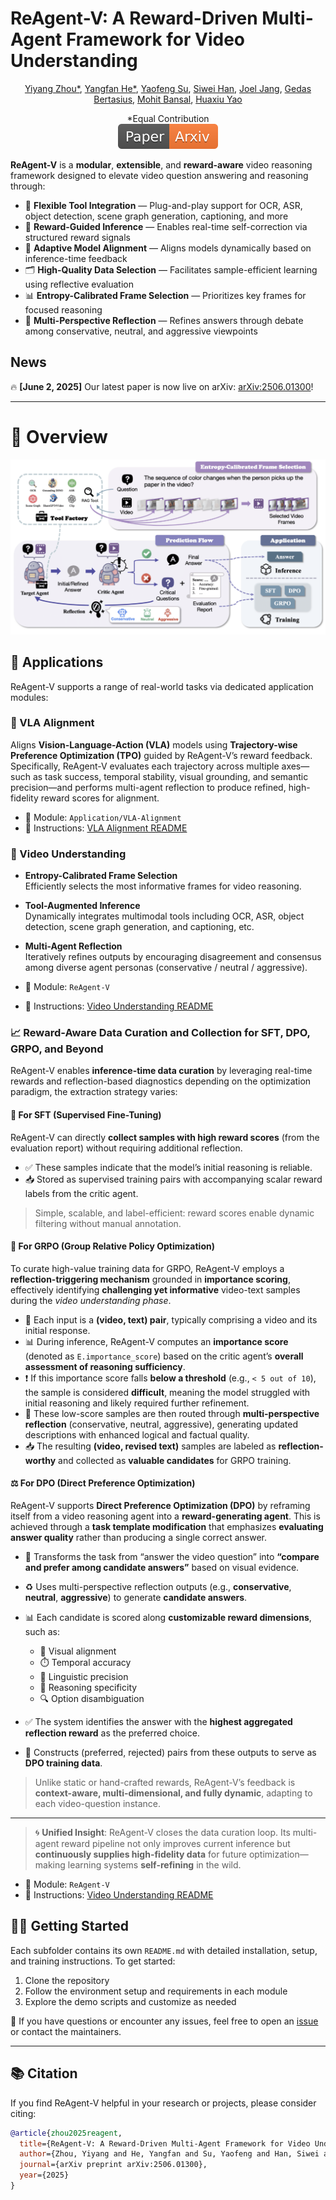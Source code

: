 # ReAgent-V: A Reward-Driven Multi-Agent Framework for Video Understanding

<p align="center">
  <a href="https://github.com/YiyangZhou">Yiyang Zhou*</a>, 
  <a href="https://github.com/codepassionor">Yangfan He*</a>, 
  <a href="https://github.com/InfiniteLoopCoder">Yaofeng Su</a>, 
  <a href="https://github.com/Lillianwei-h">Siwei Han</a>, 
  <a href="https://github.com/joeljang">Joel Jang</a>, 
  <a href="https://www.gedasbertasius.com/">Gedas Bertasius</a>, 
  <a href="https://www.cs.unc.edu/~mbansal/">Mohit Bansal</a>, 
  <a href="https://www.huaxiuyao.io/">Huaxiu Yao</a>
</p>


<div align="center">
*Equal Contribution
</div>

<div align="center">
    <a href="https://arxiv.org/abs/2506.01300"><img src="assets/Paper-Arxiv-orange.svg" ></a>
</div>


**ReAgent-V** is a **modular**, **extensible**, and **reward-aware** video reasoning framework designed to elevate video question answering and reasoning through:

- 🔧 **Flexible Tool Integration** — Plug-and-play support for OCR, ASR, object detection, scene graph generation, captioning, and more  
- 🧠 **Reward-Guided Inference** — Enables real-time self-correction via structured reward signals  
- 🎯 **Adaptive Model Alignment** — Aligns models dynamically based on inference-time feedback  
- 🗂️ **High-Quality Data Selection** — Facilitates sample-efficient learning using reflective evaluation  
- 📊 **Entropy-Calibrated Frame Selection** — Prioritizes key frames for focused reasoning  
- 🔁 **Multi-Perspective Reflection** — Refines answers through debate among conservative, neutral, and aggressive viewpoints

  
## News
🔥 **\[June 2, 2025]** Our latest paper is now live on arXiv: [arXiv:2506.01300](https://arxiv.org/abs/2506.01300)!


---

# 📌 Overview
![Framework Overview](assets/framework.png)  


## 🚀 Applications

ReAgent-V supports a range of real-world tasks via dedicated application modules:

### 🧭 VLA Alignment  
Aligns **Vision-Language-Action (VLA)** models using **Trajectory-wise Preference Optimization (TPO)** guided by ReAgent-V’s reward feedback. Specifically, ReAgent-V evaluates each trajectory across multiple axes—such as task success, temporal stability, visual grounding, and semantic precision—and performs multi-agent reflection to produce refined, high-fidelity reward scores for alignment.

- 📁 Module: `Application/VLA-Alignment`  
- 📘 Instructions: [VLA Alignment README](https://github.com/aiming-lab/ReAgent-V/blob/main/Application/VLA-Alignment/README.md)

### 🎥 Video Understanding 

- **Entropy-Calibrated Frame Selection**  
  Efficiently selects the most informative frames for video reasoning.

- **Tool-Augmented Inference**  
  Dynamically integrates multimodal tools including OCR, ASR, object detection, scene graph generation, and captioning, etc.

- **Multi-Agent Reflection**  
  Iteratively refines outputs by encouraging disagreement and consensus among diverse agent personas (conservative / neutral / aggressive).

- 📁 Module: `ReAgent-V`  
- 📘 Instructions: [Video Understanding README](https://github.com/aiming-lab/ReAgent-V/blob/main/ReAgent-V/README.md)

### 📈 Reward-Aware Data Curation and Collection for SFT, DPO, GRPO, and Beyond

ReAgent-V enables **inference-time data curation** by leveraging real-time rewards and reflection-based diagnostics depending on the optimization paradigm, the extraction strategy varies:


#### 🧪 For **SFT (Supervised Fine-Tuning)**

ReAgent-V can directly **collect samples with high reward scores** (from the evaluation report) without requiring additional reflection.

* ✅ These samples indicate that the model’s initial reasoning is reliable.
* 📥 Stored as supervised training pairs with accompanying scalar reward labels from the critic agent.

> Simple, scalable, and label-efficient: reward scores enable dynamic filtering without manual annotation.


#### 🔄 For **GRPO (Group Relative Policy Optimization)**

To curate high-value training data for GRPO, ReAgent-V employs a **reflection-triggering mechanism** grounded in **importance scoring**, effectively identifying **challenging yet informative** video-text samples during the *video understanding phase*.

* 🎥 Each input is a **(video, text) pair**, typically comprising a video and its initial response.
* 📊 During inference, ReAgent-V computes an **importance score** (denoted as `E.importance_score`) based on the critic agent’s **overall assessment of reasoning sufficiency**.
* ❗ If this importance score falls **below a threshold** (e.g., `< 5 out of 10`), the sample is considered **difficult**, meaning the model struggled with initial reasoning and likely required further refinement.
* 🔁 These low-score samples are then routed through **multi-perspective reflection** (conservative, neutral, aggressive), generating updated descriptions with enhanced logical and factual quality.
* 📥 The resulting **(video, revised text)** samples are labeled as **reflection-worthy** and collected as **valuable candidates** for GRPO training.


#### ⚖️ For **DPO (Direct Preference Optimization)**

ReAgent-V supports **Direct Preference Optimization (DPO)** by reframing itself from a video reasoning agent into a **reward-generating agent**. This is achieved through a **task template modification** that emphasizes **evaluating answer quality** rather than producing a single correct answer.

* 🧠 Transforms the task from “answer the video question” into **“compare and prefer among candidate answers”** based on visual evidence.

* ♻️ Uses multi-perspective reflection outputs (e.g., **conservative**, **neutral**, **aggressive**) to generate **candidate answers**.

* 📊 Each candidate is scored along **customizable reward dimensions**, such as:

  * 🎯 Visual alignment
  * ⏱️ Temporal accuracy
  * 💬 Linguistic precision
  * 🧠 Reasoning specificity
  * 🔍 Option disambiguation

* ✅ The system identifies the answer with the **highest aggregated reflection reward** as the preferred choice.

* 🔗 Constructs (preferred, rejected) pairs from these outputs to serve as **DPO training data**.

> Unlike static or hand-crafted rewards, ReAgent-V’s feedback is **context-aware, multi-dimensional, and fully dynamic**, adapting to each video-question instance.


---

> 🌀 **Unified Insight**:
> ReAgent-V closes the data curation loop. Its multi-agent reward pipeline not only improves current inference but **continuously supplies high-fidelity data** for future optimization—making learning systems **self-refining** in the wild.

- 📁 Module: `ReAgent-V`  
- 📘 Instructions: [Video Understanding README](https://github.com/aiming-lab/ReAgent-V/blob/main/ReAgent-V/README.md)

  
## 🧑‍💻 Getting Started

Each subfolder contains its own `README.md` with detailed installation, setup, and training instructions. To get started:

1. Clone the repository  
2. Follow the environment setup and requirements in each module  
3. Explore the demo scripts and customize as needed

💬 If you have questions or encounter any issues, feel free to open an [issue](https://github.com/aiming-lab/ReAgent-V/issues) or contact the maintainers.

---

## 📚 Citation

If you find ReAgent-V helpful in your research or projects, please consider citing:

```bibtex
@article{zhou2025reagent,
  title={ReAgent-V: A Reward-Driven Multi-Agent Framework for Video Understanding},
  author={Zhou, Yiyang and He, Yangfan and Su, Yaofeng and Han, Siwei and Jang, Joel and Bertasius, Gedas and Bansal, Mohit and Yao, Huaxiu},
  journal={arXiv preprint arXiv:2506.01300},
  year={2025}
}
